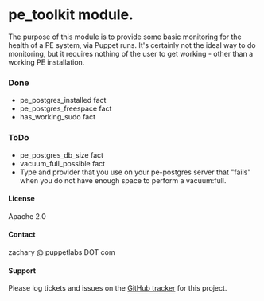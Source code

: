 # pe_toolkit module.

The purpose of this module is to provide some basic monitoring for the health of a PE system, via Puppet runs. It's certainly not the ideal way to do monitoring, but it requires nothing of the user to get working - other than a working PE installation.

### Done

  * pe_postgres_installed fact
  * pe_postgres_freespace fact
  * has_working_sudo fact

### ToDo

  * pe_postgres_db_size fact
  * vacuum_full_possible fact
  * Type and provider that you use on your pe-postgres server that "fails" when you do not have enough space to perform a vacuum:full.
  

#### License

Apache 2.0


#### Contact

zachary @ puppetlabs DOT com


#### Support

Please log tickets and issues on the [GitHub tracker](https://github.com/zacharyalexstern/pe_toolkit/issues) for this project.
